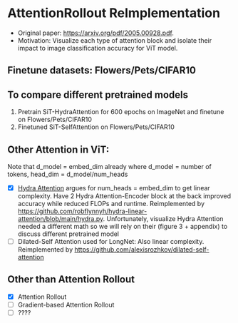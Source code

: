 # AttentionRollout ReImplementation
- Original paper: https://arxiv.org/pdf/2005.00928.pdf. 
- Motivation: Visualize each type of attention block and isolate their impact to image classification accuracy for ViT model.

## Finetune datasets: Flowers/Pets/CIFAR10

## To compare different pretrained models
1. Pretrain SiT-HydraAttention for 600 epochs on ImageNet and finetune on Flowers/Pets/CIFAR10
2. Finetuned SiT-SelfAttention on Flowers/Pets/CIFAR10
     
## Other Attention in ViT:
Note that d_model = embed_dim already where d_model = number of tokens, head_dim = d_model/num_heads
- [x] [Hydra Attention](https://arxiv.org/abs/2209.07484) argues for num_heads = embed_dim to get linear complexity. Have 2 Hydra Attention-Encoder block at the back improved accuracy while reduced FLOPs and runtime. Reimplemented by https://github.com/robflynnyh/hydra-linear-attention/blob/main/hydra.py. Unfortunately, visualize Hydra Attention needed a different math so we will rely on their (figure 3 + appendix) to discuss different pretrained model
- [ ] Dilated-Self Attention used for LongNet: Also linear complexity. Reimplemented by https://github.com/alexisrozhkov/dilated-self-attention  
          
## Other than Attention Rollout
- [x] Attention Rollout
- [ ] Gradient-based Attention Rollout
- [ ] ????

